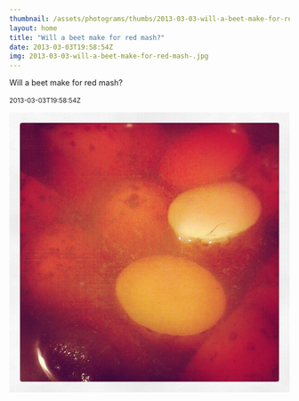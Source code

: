 ```yaml
---
thumbnail: /assets/photograms/thumbs/2013-03-03-will-a-beet-make-for-red-mash-.png
layout: home
title: "Will a beet make for red mash?"
date: 2013-03-03T19:58:54Z
img: 2013-03-03-will-a-beet-make-for-red-mash-.jpg
---
```


Will a beet make for red mash?

<small>2013-03-03T19:58:54Z</small>

![Will a beet make for red mash?](/assets/photograms/original/2013-03-03-will-a-beet-make-for-red-mash-.jpg)
